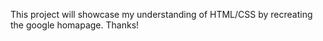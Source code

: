 This project will showcase my understanding of HTML/CSS by recreating the google homapage. 
Thanks!
